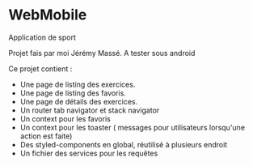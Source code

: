 # WebMobile
Application de sport

Projet fais par moi Jérémy Massé.
A tester sous android

Ce projet contient : 
- Une page de listing des exercices.
- Une page de listing des favoris.
- Une page de détails des exercices.
- Un router tab navigator et stack navigator
- Un context pour les favoris
- Un context pour les toaster ( messages pour utilisateurs lorsqu'une action est faite)
- Des styled-components en global, réutilisé à plusieurs endroit
- Un fichier des services pour les requêtes
